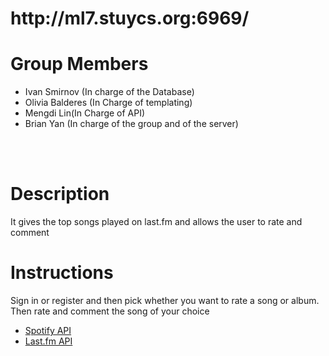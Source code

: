 <h1>http://ml7.stuycs.org:6969/</h1>

<h1>Group Members</h1>
<ul>
<li>Ivan Smirnov (In charge of the Database)</li>
<li>Olivia Balderes (In Charge of templating)</li>
<li>Mengdi Lin(In Charge of API)</li>
<li>Brian Yan (In charge of the group and of the server)</li>
</ul>
<br></br>
<h1>Description</h1>
<p>It gives the top songs played on last.fm and allows the user to rate and comment</p>
<h1>Instructions</h1>
<p>Sign in or register and then pick whether you want to rate a song or album. Then rate and comment the song of your choice</p>
<ul>
<li><a href="https://developer.spotify.com/technologies/apps/docs/module-auth/">Spotify API</a></li>
<li><a href="http://www.last.fm/api/intro">Last.fm API</li>
</ul>